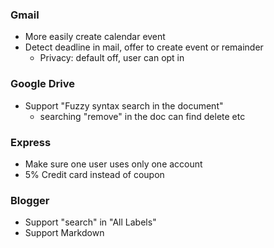
### Gmail
- More easily create calendar event
- Detect deadline in mail, offer to create event or remainder
  - Privacy: default off, user can opt in

### Google Drive
- Support "Fuzzy syntax search in the document"
  - searching "remove" in the doc can find delete etc

### Express
- Make sure one user uses only one account
- 5% Credit card instead of coupon

### Blogger
- Support "search" in "All Labels"
  <!-- - button, divblog/ -->
- Support Markdown

